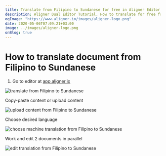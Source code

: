 ```yaml
---
title: Translate from Filipino to Sundanese for free in Aligner Editor
description: Aligner Dual Editor Tutorial. How to translate for free from Filipino to Sundanese. Aligner is multilingual document management platform. 
ogImage: "https://www.aligner.io/images/aligner-logo.png"
date: 2020-05-06T07:09:21+03:00
image: ../images/aligner-logo.png
onBlog: true
---
```


# How to translate document from Filipino to Sundanese

1. Go to editor at [app.aligner.io](https://app.aligner.io "Aligner App web page")

![translate from Filipino to Sundanese](../aligner-blank-editor.png "translate from Filipino to Sundanese")

Copy-paste content or upload content

![upload content from Filipino to Sundanese](../aligner-uploaded-document.png "upload content from Filipino to Sundanese")

Choose desired language

![choose machine translation from Filipino to Sundanese](../aligner-language-dropdown.png "choose machine translation from Filipino to Sundanese")

Work and edit 2 documents in parallel

![edit translation from Filipino to Sundanese](../aligner-double-sitded-editor.png "edit translation from Filipino to Sundanese")

